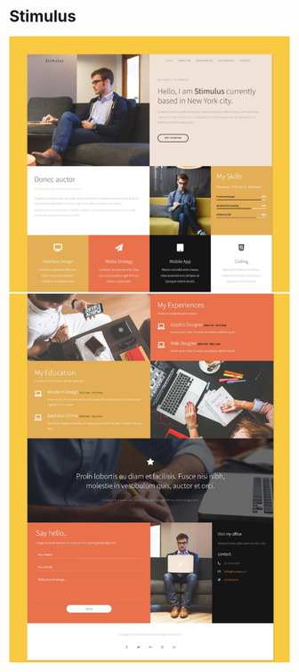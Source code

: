 # Stimulus
![website view ](https://github.com/Mustafa-hameed199/Template_7/blob/main/images/Stimulus%20Template%20cut%201.png?raw=true)![website view ](https://github.com/Mustafa-hameed199/Template_7/blob/main/images/Stimulus%20Template%20cut%202.png?raw=true)

